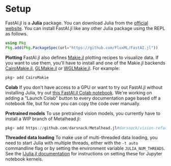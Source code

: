 # Setup

FastAI.jl is a **Julia** package. You can download Julia from the [official website](http://localhost:8000/docs/setup.md.html). You can install FastAI.jl like any other Julia package using the REPL as follows.

```julia
using Pkg
Pkg.add(Pkg.PackageSpec(url="https://github.com/FluxML/FastAI.jl"))
```

**Plotting** FastAI.jl also defines [Makie.jl](https://github.com/JuliaPlots/Makie.jl) plotting recipes to visualize data. If you want to use them, you'll have to install and one of the Makie.jl backends [CairoMakie.jl](https://github.com/JuliaPlots/CairoMakie.jl), [GLMakie.jl](https://github.com/JuliaPlots/GLMakie.jl) or [WGLMakie.jl](https://github.com/JuliaPlots/WGLMakie.jl). For example:

```julia
pkg> add CairoMakie
```

**Colab** If you don't have access to a GPU or want to try out FastAI.jl without installing Julia, try out [this FastAI.jl Colab notebook](https://colab.research.google.com/gist/lorenzoh/2fdc91f9e42a15e633861c640c68e5e8). We're working on adding a "Launch Colab" button to every documentation page based off a notebook file, but for now you can copy the code over manually.

**Pretrained models** To use pretrained vision models, you currently have to install a WIP branch of Metalhead.jl:

```julia
pkg> add https://github.com/darsnack/Metalhead.jl#darsnack/vision-refactor
```

**Threaded data loading** To make use of multi-threaded data loading, you need to start Julia with multiple threads, either with the `-t auto` commandline flag or by setting the environment variable `JULIA_NUM_THREADS`. See the [IJulia.jl documentation](https://julialang.github.io/IJulia.jl/dev/manual/installation/#Installing-additional-Julia-kernels) for instructions on setting these for Jupyter notebook kernels.